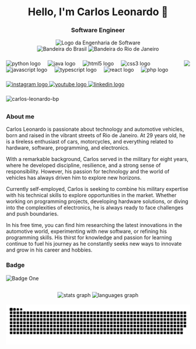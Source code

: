 <h1 align="center">Hello, I'm Carlos Leonardo 👋</h1>
<h3 align="center">Software Engineer</h3>
<div align="center">
  <img height="100" width="100" alt="Logo da Engenharia de Software" src="https://github.com/user-attachments/assets/bb86416c-fdc5-4dff-ba44-df587aa69f66"></img>
</div>
<div align="center">
  <img height="50" width="50" alt="Bandeira do Brasil" src="https://github.com/csmoore/country-flag-icons/blob/master/country-flags-4x3-png/br.png"></img>
  <img height="50" width="56" alt="Bandeira do Rio de Janeiro" src="https://raw.githubusercontent.com/stevenrskelton/flag-icon/master/png/75/br/rio_de_janeiro.png"></img>
</div>

###

<img align="right" height="150" src="https://i.imgflip.com/a2ngni.gif"  />

###

<div align="left">
  <img src="https://cdn.jsdelivr.net/gh/devicons/devicon/icons/python/python-original.svg" height="30" alt="python logo"  />
  <img width="12" />
  <img src="https://cdn.jsdelivr.net/gh/devicons/devicon/icons/java/java-original.svg" height="30" alt="java logo"  />
  <img width="12" />
  <img src="https://cdn.jsdelivr.net/gh/devicons/devicon/icons/html5/html5-original.svg" height="30" alt="html5 logo"  />
  <img width="12" />
  <img src="https://cdn.jsdelivr.net/gh/devicons/devicon/icons/css3/css3-original.svg" height="30" alt="css3 logo"  />
  <img width="12" />
  <img src="https://cdn.jsdelivr.net/gh/devicons/devicon/icons/javascript/javascript-original.svg" height="30" alt="javascript logo"  />
  <img width="12" />
  <img src="https://cdn.jsdelivr.net/gh/devicons/devicon/icons/typescript/typescript-original.svg" height="30" alt="typescript logo"  />
  <img width="12" />
  <img src="https://cdn.jsdelivr.net/gh/devicons/devicon/icons/react/react-original.svg" height="30" alt="react logo"  />
  <img width="12" />
  <img src="https://cdn.jsdelivr.net/gh/devicons/devicon/icons/php/php-original.svg" height="30" alt="php logo"  />
</div>

###

<div align="left">
  <a href="https://www.instagram.com/carlosleonardobp/" target="_blank">
    <img src="https://img.shields.io/static/v1?message=Instagram&logo=instagram&label=&color=E4405F&logoColor=white&labelColor=&style=for-the-badge" height="35" alt="instagram logo"  />
  </a>
  
  <a href="https://www.youtube.com/@carlosleonardobp" target="_blank">
    <img src="https://img.shields.io/static/v1?message=Youtube&logo=youtube&label=&color=FF0000&logoColor=white&labelColor=&style=for-the-badge" height="35" alt="youtube logo"  />
  </a>
  
  <a href="https://www.linkedin.com/in/carlosleonardobp/" target="_blank">
    <img src="https://img.shields.io/static/v1?message=LinkedIn&logo=linkedin&label=&color=0077B5&logoColor=white&labelColor=&style=for-the-badge" height="35" alt="linkedin logo"  />
  </a>
</div>

###

<p align="left"> <img src="https://komarev.com/ghpvc/?username=carlos-leonardo-bp&label=Visualiza%C3%A7%C3%B5es%20do%20perfil&color=1c78b2&style=flat" alt="carlos-leonardo-bp" /> </p>

##

  <div>
    <h3 align="left" dir="auto">About me </h3>
    <p>Carlos Leonardo is passionate about technology and automotive vehicles, born and raised in the vibrant streets of Rio de Janeiro. At <!-- idade -->29<!-- /idade --> years old, he is a tireless enthusiast of cars, motorcycles, and everything related to hardware, software, programming, and electronics.

With a remarkable background, Carlos served in the military for eight years, where he developed discipline, resilience, and a strong sense of responsibility. However, his passion for technology and the world of vehicles has always driven him to explore new horizons.

Currently self-employed, Carlos is seeking to combine his military expertise with his technical skills to explore opportunities in the market. Whether working on programming projects, developing hardware solutions, or diving into the complexities of electronics, he is always ready to face challenges and push boundaries.

In his free time, you can find him researching the latest innovations in the automotive world, experimenting with new software, or refining his programming skills. His thirst for knowledge and passion for learning continue to fuel his journey as he constantly seeks new ways to innovate and grow in his career and hobbies.</p>

 <div>
    <h3 align="left" dir="auto">Badge </h3>
    <div style="display: inline_block">
      <img align="center" alt="Badge One" height="300" src="https://github.com/carlos-leonardo-bp/carlos-leonardo-bp/assets/85074809/5d66c881-e8b8-4490-8982-5f7a1be17929">
    </div>
 </div>

##

<div align="center">
  <img src="https://github-readme-stats.vercel.app/api?username=bastosclbp&hide_title=false&hide_rank=false&show_icons=true&include_all_commits=true&count_private=true&disable_animations=false&theme=dracula&locale=en&hide_border=false" height="150" alt="stats graph"  />
  <img src="https://github-readme-stats.vercel.app/api/top-langs?username=bastosclbp&locale=en&hide_title=false&layout=compact&card_width=320&langs_count=5&theme=dracula&hide_border=false" height="150" alt="languages graph"  />
</div>

<br clear="both">

<picture>
  <source media="(prefers-color-scheme: dark)" srcset="https://raw.githubusercontent.com/platane/platane/output/github-contribution-grid-snake-dark.svg">
  <source media="(prefers-color-scheme: light)" srcset="https://raw.githubusercontent.com/platane/platane/output/github-contribution-grid-snake.svg">
  <img alt="github contribution grid snake animation" src="https://raw.githubusercontent.com/platane/platane/output/github-contribution-grid-snake.svg">
</picture>

###
